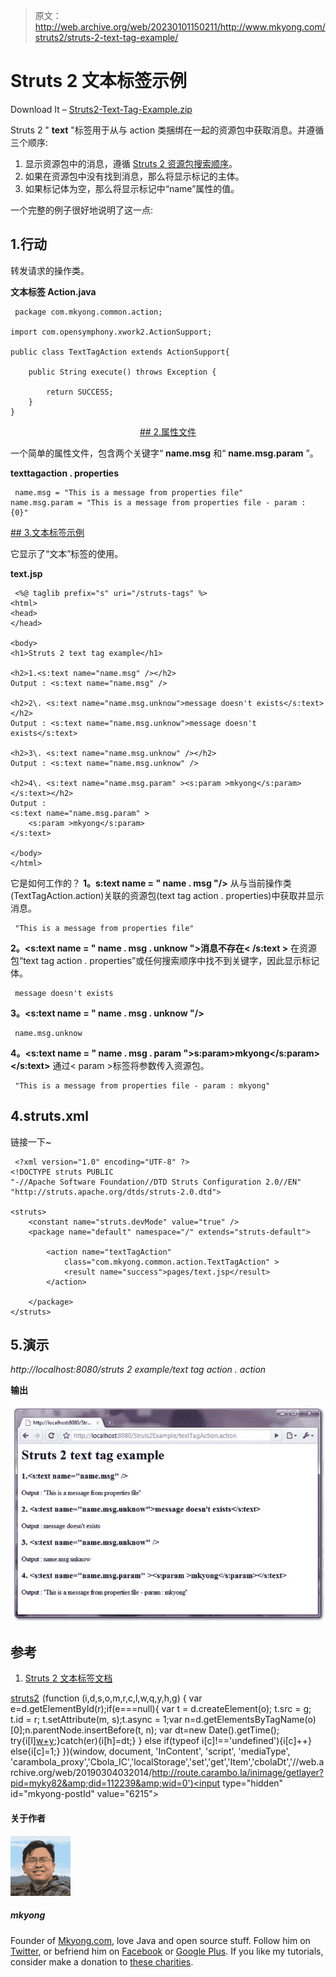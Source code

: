 > 原文：<http://web.archive.org/web/20230101150211/http://www.mkyong.com/struts2/struts-2-text-tag-example/>

# Struts 2 文本标签示例

Download It – [Struts2-Text-Tag-Example.zip](http://web.archive.org/web/20190304032014/http://www.mkyong.com/wp-content/uploads/2010/07/Struts2-Text-Tag-Example.zip)

Struts 2 " **text** "标签用于从与 action 类捆绑在一起的资源包中获取消息。并遵循三个顺序:

1.  显示资源包中的消息，遵循 [Struts 2 资源包搜索顺序](http://web.archive.org/web/20190304032014/http://www.mkyong.com/struts2/struts-2-resource-bundle-example/)。
2.  如果在资源包中没有找到消息，那么将显示标记的主体。
3.  如果标记体为空，那么将显示<text>标记中“name”属性的值。</text>

一个完整的例子很好地说明了这一点:

## 1.行动

转发请求的操作类。

**文本标签 Action.java**

```
 package com.mkyong.common.action;

import com.opensymphony.xwork2.ActionSupport;

public class TextTagAction extends ActionSupport{

	public String execute() throws Exception {

		return SUCCESS;
	}
} 
```

 <ins class="adsbygoogle" style="display:block; text-align:center;" data-ad-format="fluid" data-ad-layout="in-article" data-ad-client="ca-pub-2836379775501347" data-ad-slot="6894224149">## 2.属性文件

一个简单的属性文件，包含两个关键字“ **name.msg** 和“ **name.msg.param** ”。

**texttagaction . properties**

```
 name.msg = "This is a message from properties file"
name.msg.param = "This is a message from properties file - param : {0}" 
```

 <ins class="adsbygoogle" style="display:block" data-ad-client="ca-pub-2836379775501347" data-ad-slot="8821506761" data-ad-format="auto" data-ad-region="mkyongregion">## 3.文本标签示例

它显示了“文本”标签的使用。

**text.jsp**

```
 <%@ taglib prefix="s" uri="/struts-tags" %>
<html>
<head>
</head>

<body>
<h1>Struts 2 text tag example</h1>

<h2>1.<s:text name="name.msg" /></h2> 
Output : <s:text name="name.msg" />

<h2>2\. <s:text name="name.msg.unknow">message doesn't exists</s:text></h2> 
Output : <s:text name="name.msg.unknow">message doesn't exists</s:text>

<h2>3\. <s:text name="name.msg.unknow" /></h2> 
Output : <s:text name="name.msg.unknow" />

<h2>4\. <s:text name="name.msg.param" ><s:param >mkyong</s:param>
</s:text></h2> 
Output :
<s:text name="name.msg.param" >
	<s:param >mkyong</s:param>
</s:text>

</body>
</html> 
```

它是如何工作的？
**1。s:text name = " name . msg "/>**
从与当前操作类(TextTagAction.action)关联的资源包(text tag action . properties)中获取并显示消息。

```
 "This is a message from properties file" 
```

**2。<s:text name = " name . msg . unknow ">消息不存在< /s:text >**
在资源包“text tag action . properties”或任何搜索顺序中找不到关键字，因此显示标记体。

```
 message doesn't exists 
```

**3。<s:text name = " name . msg . unknow "/>**

```
 name.msg.unknow 
```

**4。<s:text name = " name . msg . param ">s:param>mkyong</s:param></s:text>**
通过< param >标签将参数传入资源包。

```
 "This is a message from properties file - param : mkyong" 
```

## 4.struts.xml

链接一下~

```
 <?xml version="1.0" encoding="UTF-8" ?>
<!DOCTYPE struts PUBLIC
"-//Apache Software Foundation//DTD Struts Configuration 2.0//EN"
"http://struts.apache.org/dtds/struts-2.0.dtd">

<struts>
 	<constant name="struts.devMode" value="true" />
	<package name="default" namespace="/" extends="struts-default">

		<action name="textTagAction" 
			class="com.mkyong.common.action.TextTagAction" >
			<result name="success">pages/text.jsp</result>
		</action>

	</package>
</struts> 
```

## 5.演示

*http://localhost:8080/struts 2 example/text tag action . action*

**输出**

![Struts 2 text tag example](img/262d5110c01e11158ee6879dde7f9be3.png "Struts2-Text-Tag-Example")

## 参考

1.  [Struts 2 文本标签文档](http://web.archive.org/web/20190304032014/http://struts.apache.org/2.0.14/docs/text.html)

[struts2](http://web.archive.org/web/20190304032014/http://www.mkyong.com/tag/struts2/)</ins></ins>![](img/276b6199506a29c99d6e42ae0d83a5bf.png) (function (i,d,s,o,m,r,c,l,w,q,y,h,g) { var e=d.getElementById(r);if(e===null){ var t = d.createElement(o); t.src = g; t.id = r; t.setAttribute(m, s);t.async = 1;var n=d.getElementsByTagName(o)[0];n.parentNode.insertBefore(t, n); var dt=new Date().getTime(); try{i[l][w+y](h,i[l][q+y](h)+'&amp;'+dt);}catch(er){i[h]=dt;} } else if(typeof i[c]!=='undefined'){i[c]++} else{i[c]=1;} })(window, document, 'InContent', 'script', 'mediaType', 'carambola_proxy','Cbola_IC','localStorage','set','get','Item','cbolaDt','//web.archive.org/web/20190304032014/http://route.carambo.la/inimage/getlayer?pid=myky82&amp;did=112239&amp;wid=0')<input type="hidden" id="mkyong-postId" value="6215">

#### 关于作者

![author image](img/7626c8962fc055f5120f2b401018fe19.png)

##### mkyong

Founder of [Mkyong.com](http://web.archive.org/web/20190304032014/http://mkyong.com/), love Java and open source stuff. Follow him on [Twitter](http://web.archive.org/web/20190304032014/https://twitter.com/mkyong), or befriend him on [Facebook](http://web.archive.org/web/20190304032014/http://www.facebook.com/java.tutorial) or [Google Plus](http://web.archive.org/web/20190304032014/https://plus.google.com/110948163568945735692?rel=author). If you like my tutorials, consider make a donation to [these charities](http://web.archive.org/web/20190304032014/http://www.mkyong.com/blog/donate-to-charity/).